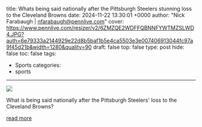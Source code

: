 title: Whats being said nationally after the Pittsburgh Steelers stunning loss to the Cleveland Browns
date: 2024-11-22 13:30:01 +0000
author: "Nick Farabaugh | nfarabaugh@pennlive.com"
cover: https://www.pennlive.com/resizer/v2/6ZMZQE2WDFFQBNNFYWTMZSLWD4.JPG?auth=6e79333a2144929e22d8b5baf1b5e4ca5503e3e007406913044fc97a9f45d21b&width=1280&quality=90
draft: false
top: false
type: post
hide: false
toc: false
tags:
  - Sports
categories:
  - sports
---

![](https://www.pennlive.com/resizer/v2/6ZMZQE2WDFFQBNNFYWTMZSLWD4.JPG?auth=6e79333a2144929e22d8b5baf1b5e4ca5503e3e007406913044fc97a9f45d21b&width=1280&quality=90)

What is being said nationally after the Pittsburgh Steelers' loss to the Cleveland Browns?

[read more](https://www.pennlive.com/steelers/2024/11/whats-being-said-nationally-after-the-pittsburgh-steelers-stunning-loss-to-the-cleveland-browns.html)
